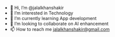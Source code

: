 - 👋 Hi, I’m @jalalkhanshakir
- 👀 I’m interested in Technology
- 🌱 I’m currently learning App development 
- 💞️ I’m looking to collaborate on AI enhancement
- 📫 How to reach me jalalkhanshakir@gmail.com

<!---
jalalkhanshakir/jalalkhanshakir is a ✨ special ✨ repository because its `README.md` (this file) appears on your GitHub profile.
You can click the Preview link to take a look at your changes.
--->
